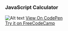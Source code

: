 ### JavaScript Calculator

![Alt text](https://user-images.githubusercontent.com/14861253/142222080-226f9175-f0f9-4dd8-9d7d-79b7264b7ac8.png)
[View On CodePen](https://codepen.io/santaeugeniaJ/full/mdMaKme) </br>
[Try it on FreeCodeCamp](https://www.freecodecamp.org/learn/front-end-development-libraries/front-end-development-libraries-projects/build-a-javascript-calculator)